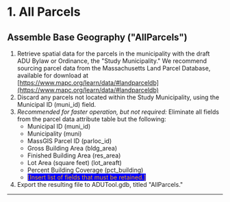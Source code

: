 # 1. All Parcels

## Assemble Base Geography ("AllParcels")

1. Retrieve spatial data for the parcels in the municipality with the draft ADU Bylaw or Ordinance, the "Study Municipality." We recommend sourcing parcel data from the Massachusetts Land Parcel Database, available for download at [https://www.mapc.org/learn/data/#landparceldb](https://www.mapc.org/learn/data/#landparceldb)
2. Discard any parcels not located within the Study Municipality, using the Municipal ID (muni\_id) field.&#x20;
3. _Recommended for faster operation, but not required:_ Eliminate all fields from the parcel data attribute table but the following:
   * Municipal ID (muni\_id)
   * Municipality (muni)
   * MassGIS Parcel ID (parloc\_id)
   * Gross Building Area (bldg\_area)
   * Finished Building Area (res\_area)
   * Lot Area (square feet) (lot\_areaft)
   * Percent Building Coverage (pct\_building)
   * <mark style="color:orange;background-color:blue;">\[Insert list of fields that must be retained.]</mark>
4. Export the resulting file to ADUTool.gdb, titled "AllParcels."



****
